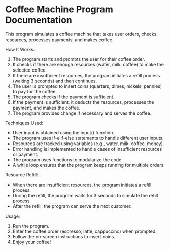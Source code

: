 
# Coffee Machine Program Documentation

This program simulates a coffee machine that takes user orders, checks resources, processes payments, and makes coffee.

How It Works:
1. The program starts and prompts the user for their coffee order.
2. It checks if there are enough resources (water, milk, coffee) to make the selected coffee.
3. If there are insufficient resources, the program initiates a refill process (waiting 3 seconds) and then continues.
4. The user is prompted to insert coins (quarters, dimes, nickels, pennies) to pay for the coffee.
5. The program checks if the payment is sufficient.
6. If the payment is sufficient, it deducts the resources, processes the payment, and makes the coffee.
7. The program provides change if necessary and serves the coffee.

Techniques Used:
- User input is obtained using the input() function.
- The program uses if-elif-else statements to handle different user inputs.
- Resources are tracked using variables (e.g., water, milk, coffee, money).
- Error handling is implemented to handle cases of insufficient resources or payment.
- The program uses functions to modularize the code.
- A while loop ensures that the program keeps running for multiple orders.

Resource Refill:
- When there are insufficient resources, the program initiates a refill process.
- During the refill, the program waits for 3 seconds to simulate the refill process.
- After the refill, the program can serve the next customer.

Usage:
1. Run the program.
2. Enter the coffee order (espresso, latte, cappuccino) when prompted.
3. Follow the on-screen instructions to insert coins.
4. Enjoy your coffee!